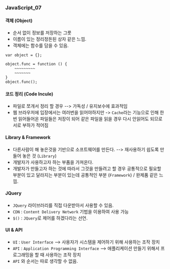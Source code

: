 ### JavaScript_07

#### 객체 (Object)
- 순서 없이 정보를 저장하는 그릇
- 이름이 있는 정리정돈된 상자 같은 느낌.
- 객체에는 함수를 담을 수 있음.
```
var object = {};

object.func = function () { 
    ~~~~~~~~~
    ~~~~~~~
}
object.func();

```
#### 코드 정리 (Code Incule)
- 파일로 쪼개서 정리 할 경우 --> 가독성 / 유지보수에 효과적임
- 웹 브라우저에 입장에서는 여러번을 읽어야하지만 -> `Cache`라는 기능으로 인해 한 번 읽어들어온 파일들은 저장이 되어 같은 파일을 읽을 경우 다시 안읽어도 되므로 서로 부하가 적어짐

#### Library & Framework
- 다른사람이 해 놓은것을 기반으로 소프트웨어를 만든다. --> 재사용하기 쉽도록 만들어 놓은 것 (`Library`)
- 개발자가 사용하고자 하는 부품을 가져온다.
- 개발자가 만들고자 하는 것에 따라서 그것을 만들려고 할 경우 공통적으로 필요할 부분이 있고 달라지는 부분이 있는데 공통적인 부분 (`Framework`) / 완제품 같은 느낌.

#### JQuery
- `JQuery` 라이브러리를 직접 다운받아서 사용할 수 있음.
- `CDN` : `Content Delivery Network` 기법을 이용하여 사용 가능
- `$()` : `JQuery`로 제어를 하겠다라는 선언.

#### UI & API
- `UI` : `User Interface` --> 사용자가 시스템을 제어하기 위해 사용하는 조작 장치
- `API` : `Application Programming Interface` --> 애플리케이션 만들기 위해서 프로그래밍을 할 때 사용하는 조작 장치
- `API` 와 순서는 따로 생각할 수 없음.